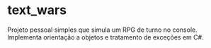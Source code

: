 # text_wars
Projeto pessoal simples que simula um RPG de turno no console. Implementa orientação a objetos e tratamento de exceções em C#.

